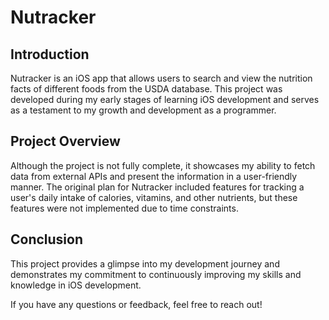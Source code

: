 # Nutracker

## Introduction
Nutracker is an iOS app that allows users to search and view the nutrition facts of different foods from the USDA database. This project was developed during my early stages of learning iOS development and serves as a testament to my growth and development as a programmer.

## Project Overview
Although the project is not fully complete, it showcases my ability to fetch data from external APIs and present the information in a user-friendly manner. The original plan for Nutracker included features for tracking a user's daily intake of calories, vitamins, and other nutrients, but these features were not implemented due to time constraints.

## Conclusion
This project provides a glimpse into my development journey and demonstrates my commitment to continuously improving my skills and knowledge in iOS development.

If you have any questions or feedback, feel free to reach out!

